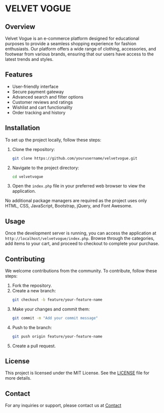 # VELVET VOGUE 


## Overview

Velvet Vogue is an e-commerce platform designed for educational purposes to provide a seamless shopping experience for fashion enthusiasts. Our platform offers a wide range of clothing, accessories, and footwear from various brands, ensuring that our users have access to the latest trends and styles.

## Features

- User-friendly interface
- Secure payment gateway
- Advanced search and filter options
- Customer reviews and ratings
- Wishlist and cart functionality
- Order tracking and history

## Installation
To set up the project locally, follow these steps:

1. Clone the repository:
    ```bash
    git clone https://github.com/yourusername/velvetvogue.git
    ```
2. Navigate to the project directory:
    ```bash
    cd velvetvogue
    ```
3. Open the `index.php` file in your preferred web browser to view the application.

No additional package managers are required as the project uses only HTML, CSS, JavaScript, Bootstrap, jQuery, and Font Awesome.

## Usage

Once the development server is running, you can access the application at `http://localhost/velvetvogue/index.php`. Browse through the categories, add items to your cart, and proceed to checkout to complete your purchase.

## Contributing

We welcome contributions from the community. To contribute, follow these steps:

1. Fork the repository.
2. Create a new branch:
    ```bash
    git checkout -b feature/your-feature-name
    ```
3. Make your changes and commit them:
    ```bash
    git commit -m "Add your commit message"
    ```
4. Push to the branch:
    ```bash
    git push origin feature/your-feature-name
    ```
5. Create a pull request.

## License

This project is licensed under the MIT License. See the [LICENSE](https://github.com/kalharatennakoon/velvetvogue/blob/main/LICENSE.md) file for more details.

## Contact

For any inquiries or support, please contact us at [Contact]()
